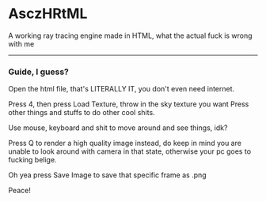 # AsczHRtML

A working ray tracing engine made in HTML, what the actual fuck is wrong with me

---

### Guide, I guess?

Open the html file, that's LITERALLY IT, you don't even need internet.

Press 4, then press Load Texture, throw in the sky texture you want
Press other things and stuffs to do other cool shits.

Use mouse, keyboard and shit to move around and see things, idk?

Press Q to render a high quality image instead, do keep in mind you are unable to look around with camera in that state, otherwise your pc goes to fucking belige.

Oh yea press Save Image to save that specific frame as .png

Peace!